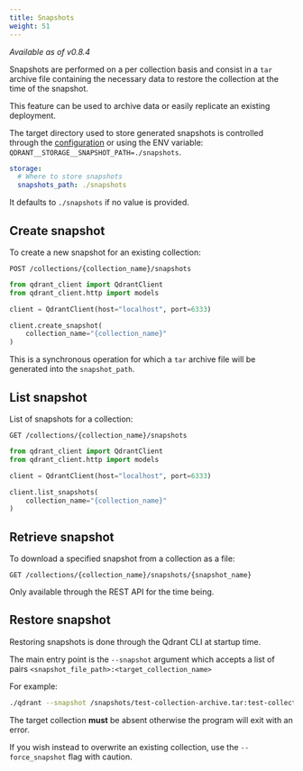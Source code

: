 ```yaml
---
title: Snapshots
weight: 51
---
```


*Available as of v0.8.4*

Snapshots are performed on a per collection basis and consist in a `tar` archive file containing the necessary data to restore the collection at the time of the snapshot.

This feature can be used to archive data or easily replicate an existing deployment.

The target directory used to store generated snapshots is controlled through the [configuration](../configuration) or using the ENV variable: `QDRANT__STORAGE__SNAPSHOT_PATH=./snapshots`.

```yaml
storage:
  # Where to store snapshots
  snapshots_path: ./snapshots
```

It defaults to `./snapshots` if no value is provided.

## Create snapshot

To create a new snapshot for an existing collection:

```http
POST /collections/{collection_name}/snapshots
```

```python
from qdrant_client import QdrantClient
from qdrant_client.http import models

client = QdrantClient(host="localhost", port=6333)

client.create_snapshot(
    collection_name="{collection_name}"
)
```

This is a synchronous operation for which a `tar` archive file will be generated into the `snapshot_path`.

## List snapshot

List of snapshots for a collection:

```http
GET /collections/{collection_name}/snapshots
```

```python
from qdrant_client import QdrantClient
from qdrant_client.http import models

client = QdrantClient(host="localhost", port=6333)

client.list_snapshots(
    collection_name="{collection_name}"
)
```

## Retrieve snapshot

To download a specified snapshot from a collection as a file:

```http
GET /collections/{collection_name}/snapshots/{snapshot_name}
```

Only available through the REST API for the time being.

## Restore snapshot

Restoring snapshots is done through the Qdrant CLI at startup time.

The main entry point is the `--snapshot` argument which accepts a list of pairs `<snapshot_file_path>:<target_collection_name>`

For example:

```bash
./qdrant --snapshot /snapshots/test-collection-archive.tar:test-collection /snapshots/test-collection-archive.tar:test-copy-collection 
```

The target collection **must** be absent otherwise the program will exit with an error.

If you wish instead to overwrite an existing collection, use the `--force_snapshot` flag with caution.
